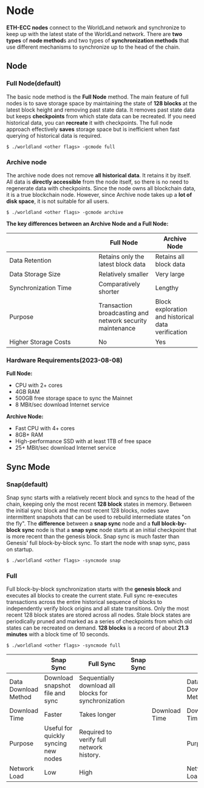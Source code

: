# Node

**ETH-ECC nodes** connect to the WorldLand network and synchronize to keep up with the latest state of the WorldLand network. There are **two types** of **node method**s and two types of **synchronization methods** that use different mechanisms to synchronize up to the head of the chain.

## **Node**

### Full Node(default) <a href="#summary" id="summary"></a>

The basic node method is the **Full Node** method. The main feature of full nodes is to save storage space by maintaining the state of **128 blocks** at the latest block height and removing past state data. It removes past state data but keeps **checkpoints** from which state data can be recreated. If you need historical data, you can **recreate** it with checkpoints. The full node approach effectively **saves** storage space but is inefficient when fast querying of historical data is required.

```
$ ./worldland <other flags> -gcmode full
```

### Archive node

The archive node does not remove **all historical data**. It retains it by itself. All data is **directly accessible** from the node itself, so there is no need to regenerate data with checkpoints. Since the node owns all blockchain data, it is a true blockchain node. However, since Archive node takes up a **lot of disk space**, it is not suitable for all users.

```
$ ./worldland <other flags> -gcmode archive
```



**The key differences between an Archive Node and a Full Node:**

<table><thead><tr><th width="219"></th><th>Full Node</th><th>Archive Node</th></tr></thead><tbody><tr><td>Data Retention</td><td>Retains only the latest block data</td><td>Retains all block data</td></tr><tr><td>Data Storage Size</td><td>Relatively smaller</td><td>Very large</td></tr><tr><td>Synchronization Time</td><td>Comparatively shorter</td><td>Lengthy</td></tr><tr><td>Purpose</td><td>Transaction broadcasting and network security maintenance</td><td>Block exploration and historical data verification</td></tr><tr><td>Higher Storage Costs</td><td>No</td><td>Yes</td></tr></tbody></table>

### Hardware Requirements(2023-08-08)

**Full Node:**

* CPU with 2+ cores
* 4GB RAM
* 500GB free storage space to sync the Mainnet
* 8 MBit/sec download Internet service

**Archive Node:**

* Fast CPU with 4+ cores
* 8GB+ RAM
* High-performance SSD with at least 1TB of free space
* 25+ MBit/sec download Internet service



## **Sync Mode**

### Snap(default)

Snap sync starts with a relatively recent block and syncs to the head of the chain, keeping only the most recent **128 block** states in memory. Between the initial sync block and the most recent 128 blocks, nodes save intermittent snapshots that can be used to rebuild intermediate states "on the fly". The **difference** between a **snap sync** node and a **full block-by-block sync** node is that a **snap sync** node starts at an initial checkpoint that is more recent than the genesis block. Snap sync is much faster than Genesis' full block-by-block sync. To start the node with snap sync, pass on startup.

```
$ ./worldland <other flags> -syncmode snap
```

### Full

Full block-by-block synchronization starts with the **genesis block** and executes all blocks to create the current state. Full sync re-executes transactions across the entire historical sequence of blocks to independently verify block origins and all state transitions. Only the most recent 128 block states are stored across all nodes. Stale block states are periodically pruned and marked as a series of checkpoints from which old states can be recreated on demand. **128 blocks** is a record of about **21.3 minutes** with a block time of 10 seconds.

```
$ ./worldland <other flags> -syncmode full
```

<table><thead><tr><th></th><th>Snap Sync</th><th>Full Sync</th><th data-hidden>Snap Sync</th><th data-hidden></th><th data-hidden></th><th data-hidden>Full sync</th></tr></thead><tbody><tr><td>Data Download Method</td><td>Download snapshot file and sync</td><td>Sequentially download all blocks for synchronization</td><td></td><td></td><td>Data Download Method</td><td>Sequentially download all blocks for synchronization</td></tr><tr><td>Download Time</td><td>Faster</td><td>Takes longer</td><td></td><td>Download Time</td><td>Download Time</td><td>Takes longer</td></tr><tr><td>Purpose</td><td>Useful for quickly syncing new nodes</td><td>Required to verify full network history.</td><td></td><td></td><td>Purpose</td><td>Required for accessing the entire network history</td></tr><tr><td>Network Load</td><td>Low</td><td>High</td><td></td><td></td><td>Network Load</td><td>High</td></tr></tbody></table>







### &#x20;<a href="#summary" id="summary"></a>
